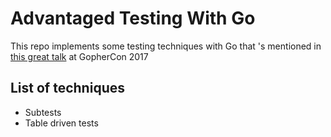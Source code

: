 # Advantaged Testing With Go

This repo implements some testing techniques with Go that 's mentioned in [this great talk](https://youtu.be/8hQG7QlcLBk) at GopherCon 2017

## List of techniques

- Subtests
- Table driven tests
